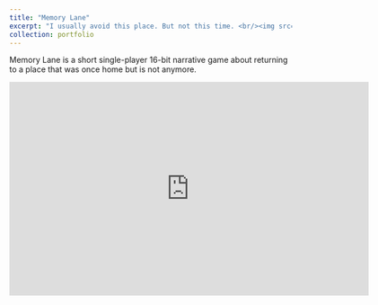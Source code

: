 ```yaml
---
title: "Memory Lane"
excerpt: "I usually avoid this place. But not this time. <br/><img src='/images/Memory Lane Thumbnail.png'>"
collection: portfolio
---
```


Memory Lane is a short single-player 16-bit narrative game about returning to a place that was once home but is not anymore. 

<iframe frameborder="0" src="https://itch.io/embed-upload/13387233?color=333333" allowfullscreen="" width="640" height="380"><a href="https://adelinekpiercy.itch.io/memory-lane">Play Memory Lane on itch.io</a></iframe>
